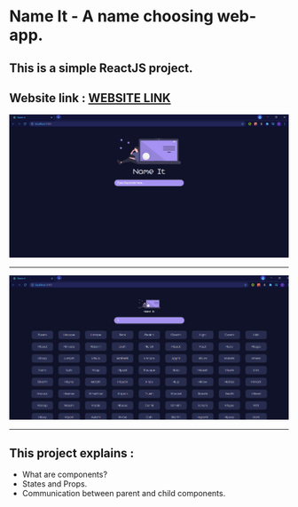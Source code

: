 # Name It - A name choosing web-app.

## This is a simple ReactJS project.

## Website link : [WEBSITE LINK](https://name-guesser.herokuapp.com/)


![Alt text](./public/nameitimg.png 'Preview 1')

---

![Alt text](./public/nameitem2.png 'Preview 2')

---

## This project explains :

-   What are components?
-   States and Props.
-   Communication between parent and child components.
